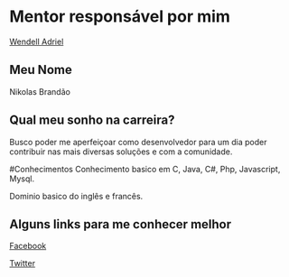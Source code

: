 # Mentor responsável por mim

[Wendell Adriel](/mentores/perfis/wendell_adriel.md)

## Meu Nome

Nikolas Brandão

## Qual meu sonho na carreira?

Busco poder me aperfeiçoar como desenvolvedor para um dia poder contribuir nas mais diversas soluções e com a comunidade.

#Conhecimentos
Conhecimento basico em C, Java, C#, Php, Javascript, Mysql.

Dominio basico do inglês e francês.

## Alguns links para me conhecer melhor

[Facebook](https://www.facebook.com/NikolasBrandao)


[Twitter](https://twitter.com/ofabricante)
